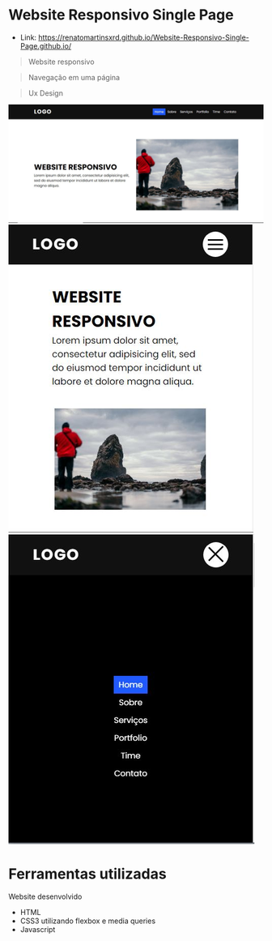 
  # Website Responsivo Single Page
  
  * Link: https://renatomartinsxrd.github.io/Website-Responsivo-Single-Page.github.io/
  
  > Website responsivo
  
  > Navegação em uma página
  
  > Ux Design
  
  ![](img/print-desktop.JPG)
  ![](img/print-mobile.JPG)
  ![](img/print-mobile-2.JPG)
  
  # Ferramentas utilizadas
  
  Website desenvolvido
  * HTML
  * CSS3 utilizando flexbox e media queries
  * Javascript

  
  
 

